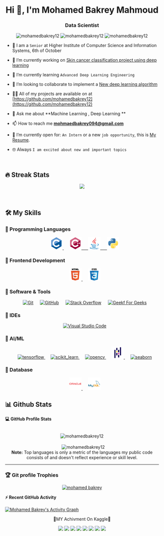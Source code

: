 <h1 align="center">Hi 👋, I'm Mohamed Bakrey Mahmoud</h1>
<h3 align="center">Data Scientist</h3>

<p align="center"> <img src="https://komarev.com/ghpvc/?username=mohamedbakrey12&label=Profile%20views&color=0e75b6&style=flat" alt="mohamedbakrey12" />
		   <img src="https://badges.pufler.dev/repos/mohamedbakrey12" alt="mohamedbakrey12" />
		   <img src="https://img.shields.io/github/followers/mohamedbakrey12?label=Followers" alt="mohamedbakrey12" />
</p>


- :school: I am a `Senior` at Higher Institute of Computer Science and Information Systems, 6th of October
- 🔭 I’m currently working on [Skin cancer classification project using deep learning](https://www.kaggle.com/code/mohamedbakrey/skin-cancer-detection-by-deep-learning-models)
- 🌱 I’m currently learning `Advanced Deep Learning Engineering`
- 👯 I’m looking to collaborate to implement a [New deep learning algorithm](https://pubmed.ncbi.nlm.nih.gov/33267477/)

- 👨‍💻 All of my projects are available on at [https://github.com/mohamedbakrey12](https://github.com/mohamedbakrey12)

- 💬 Ask me about **Machine Learning , Deep Learning **

- 📫 How to reach me **mohmaedbakrey094@gmail.com**
- :thinking: I’m currently open for: `An Intern` or a new `job opportunity`, this is [My Resume](https://github.com/mohamedbakrey12/MY-CV).
- :nerd_face: Always `I am excited about new and important topics`
<br>



  
## 🔥 Streak Stats

<p align="center"><img src="https://github-readme-streak-stats.herokuapp.com/?user=mohamedbakrey12&" /></p>
<br>

## 🛠️ My Skills

### 🔵 Programming Languages

<p align="center"> 
  &emsp; 
  <a href="https://www.cprogramming.com/" target="_blank" rel="noreferrer"> <img src="https://raw.githubusercontent.com/devicons/devicon/master/icons/c/c-original.svg" alt="c" width="40" height="40"/>
  </a>
  &emsp; 
  <a href="https://www.w3schools.com/cpp/" target="_blank" rel="noreferrer"> <img src="https://raw.githubusercontent.com/devicons/devicon/master/icons/cplusplus/cplusplus-original.svg" alt="cplusplus" width="40" height="40"/>
  &emsp;
  <a href="https://www.java.com" target="_blank">
    <img alt="Java" src="https://raw.githubusercontent.com/devicons/devicon/master/icons/java/java-original.svg?style=plastic&logo=python&logoColor=white" width="40" height="40"/>
 &emsp;
  <a href="https://www.python.org" target="_blank" rel="noreferrer"> <img src="https://raw.githubusercontent.com/devicons/devicon/master/icons/python/python-original.svg" alt="python" width="40" height="40" />
  </a>
  </a> 
</p>
	
### 🔵 Frontend Development

<p align="center"> 
  &emsp; 
<a href="https://www.w3.org/html/" target="_blank" rel="noreferrer"> <img src="https://raw.githubusercontent.com/devicons/devicon/master/icons/html5/html5-original-wordmark.svg" alt="html5" width="40" height="40" />
</a>
  &emsp;
 <a href="https://www.w3schools.com/css/" target="_blank" rel="noreferrer"> <img src="https://raw.githubusercontent.com/devicons/devicon/master/icons/css3/css3-original-wordmark.svg" alt="css3" width="40" height="40" /> 
</a>
</p>

### 🔵 Software & Tools
 
<p align="center">
  &emsp;
    <a href="#"><img alt="Git" src="https://img.shields.io/badge/Git%20-%23F05033.svg?style=plastic&logo=git&logoColor=white"></a>
  &emsp;
    <a href="#"><img alt="GitHub" src="https://img.shields.io/badge/github-%23181717.svg?style=plastic&logo=github&logoColor=white"></a>
  &emsp;
    <a href="#"><img alt="Stack Overflow" src="https://img.shields.io/badge/-Stack%20Overflow-FE7A16?style=plastic&logo=stack-overflow&logoColor=white"></a>
  &emsp;
    <a href="#"><img alt="Geekf For Geeks" src="https://img.shields.io/badge/geeksforgeeks-%230F9D58.svg?style=plastic&logo=geeksforgeeks&logoColor=white"></a>
</p>

### 🔵 IDEs
 
<p align="center">
  &emsp;
    <a href="#"><img alt="Visual Studio Code" src="https://img.shields.io/badge/Visual%20Studio%20Code-0078d7.svg?style=plastic&logo=visual-studio-code&logoColor=white"></a>
	
</p>

### 🔵 AI/ML

<p align="center"> 
 &emsp;
  <a href="https://www.tensorflow.org" target="_blank" rel="noreferrer"> <img src="https://www.vectorlogo.zone/logos/tensorflow/tensorflow-icon.svg" alt="tensorflow" width="40" height="40"/>
  </a>
  &emsp; 
  <a href="https://scikit-learn.org/" target="_blank" rel="noreferrer"> <img src="https://upload.wikimedia.org/wikipedia/commons/0/05/Scikit_learn_logo_small.svg" alt="scikit_learn" width="40" height="40"/> </a> 
  &emsp; 
  <a href="https://opencv.org/" target="_blank" rel="noreferrer"> <img src="https://www.vectorlogo.zone/logos/opencv/opencv-icon.svg" alt="opencv" width="40"     height="40"/>
  </a>
  &emsp;
  <a href="https://pandas.pydata.org/" target="_blank" rel="noreferrer"> <img src="https://raw.githubusercontent.com/devicons/devicon/2ae2a900d2f041da66e950e4d48052658d850630/icons/pandas/pandas-original.svg" alt="pandas" width="40" height="40"/> </a> 
 &emsp;
  <a href="https://seaborn.pydata.org/" target="_blank" rel="noreferrer"> <img src="https://seaborn.pydata.org/_images/logo-mark-lightbg.svg" alt="seaborn" width="40" height="40"/>
  </a>
</p>

### 🔵 Database

<p align="center"> 
  &emsp; 
<a href="https://www.oracle.com/" target="_blank" rel="noreferrer"> <img src="https://raw.githubusercontent.com/devicons/devicon/master/icons/oracle/oracle-original.svg" alt="oracle" width="40" height="40"/> </a> 
  &emsp; 
 <a href="https://www.mysql.com/" target="_blank" rel="noreferrer"> <img src="https://raw.githubusercontent.com/devicons/devicon/master/icons/mysql/mysql-original-wordmark.svg" alt="mysql" width="40" height="40"/>
  </a> 
</p>

## 📊 Github Stats

 <summary><b>💻 GitHub Profile Stats</b></summary>
  <br/>
  <p align="center">
    <img align="center" src="https://github-readme-stats.vercel.app/api?username=mohamedbakrey12&show_icons=true&locale=en" alt="mohamedbakrey12" /></a>
<br/>
<br/>
  &nbsp;
  <img align="center" src="https://github-readme-stats.vercel.app/api/top-langs?username=mohamedbakrey12&show_icons=true&locale=en&layout=compact" alt="mohamedbakrey12" />
  <br/>
  <b>Note:</b> Top languages is only a metric of the languages my public code consists of and doesn't reflect experience or skill level.
  </p>

----
### :trophy: Git profile Trophies

<p align="center"> <a href="https://github.com/ryo-ma/github-profile-trophy"><img src="https://github-profile-trophy.vercel.app/?username=mohamedbakrey12&layout=compact&theme=algolia" alt="mohamed bakrey" /></a> </p>

 <summary><b>⚡ Recent GitHub Activity</b></summary>
  <br/>
   <a href="https://github.com/mohamedbakrey12"><img alt="Mohamed Bakrey's Activity Graph" src="https://activity-graph.herokuapp.com/graph?username=mohamedbakrey12&custom_title=Mohamed%20Bakrey%27s%20Contribution%20Graph&theme=react-dark" /></a>
  <br/>



<p align="center">
 
 
 
  <p align="center">🥇MY Achivment On Kaggle🥇</p>
</p>

<p align="center">
	  <img src="https://road-to-kaggle-grandmaster.vercel.app/api/badges/mohamedbakrey/competition" />
  <img src="https://road-to-kaggle-grandmaster.vercel.app/api/badges/mohamedbakrey/competition/light" />
	
  <img src="https://road-to-kaggle-grandmaster.vercel.app/api/badges/mohamedbakrey/dataset/light" />
	<img src="https://road-to-kaggle-grandmaster.vercel.app/api/badges/mohamedbakrey/dataset" />
	
  <img src="https://road-to-kaggle-grandmaster.vercel.app/api/badges/mohamedbakrey/notebook/light" />
	<img src="https://road-to-kaggle-grandmaster.vercel.app/api/badges/mohamedbakrey/notebook" />
	
  <img src="https://road-to-kaggle-grandmaster.vercel.app/api/badges/mohamedbakrey/discussion/light" />
	  <img src="https://road-to-kaggle-grandmaster.vercel.app/api/badges/mohamedbakrey/discussion" />
</p>


